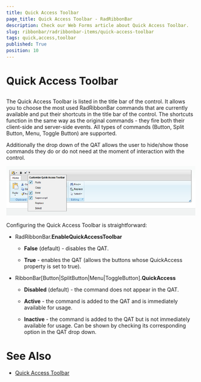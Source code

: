 ```yaml
---
title: Quick Access Toolbar
page_title: Quick Access Toolbar - RadRibbonBar
description: Check our Web Forms article about Quick Access Toolbar.
slug: ribbonbar/radribbonbar-items/quick-access-toolbar
tags: quick,access,toolbar
published: True
position: 10
---
```


# Quick Access Toolbar



## 

The Quick Access Toolbar is listed in the title bar of the control. It allows you to choose the most used RadRibbonBar commands that are currently available and put their shortcuts in the title bar of the control. The shortcuts function in the same way as the original commands - they fire both their client-side and server-side events. All types of commands (Button, Split Button, Menu, Toggle Button) are supported.

Additionally the drop down of the QAT allows the user to hide/show those commands they do or do not need at the moment of interaction with the control.

![Quick Access Toolbar](images/ribbonbar-quick_access_toolbar.png)

Configuring the Quick Access Toolbar is straightforward:

* RadRibbonBar.**EnableQuickAccessToolbar**

	* **False** (default) - disables the QAT.

	* **True** - enables the QAT (allows the buttons whose QuickAccess property is set to true).

* RibbonBar[Button|SplitButton|Menu|ToggleButton].**QuickAccess**

	* **Disabled** (default) - the command does not appear in the QAT.

	* **Active** - the command is added to the QAT and is immediately available for usage.

	* **Inactive** - the command is added to the QAT but is not immediately available for usage. Can be shown by checking its corresponding option in the QAT drop down.

# See Also

 * [Quick Access Toolbar](https://demos.telerik.com/aspnet-ajax/ribbonbar/examples/quickaccesstoolbar/defaultcs.aspx)
